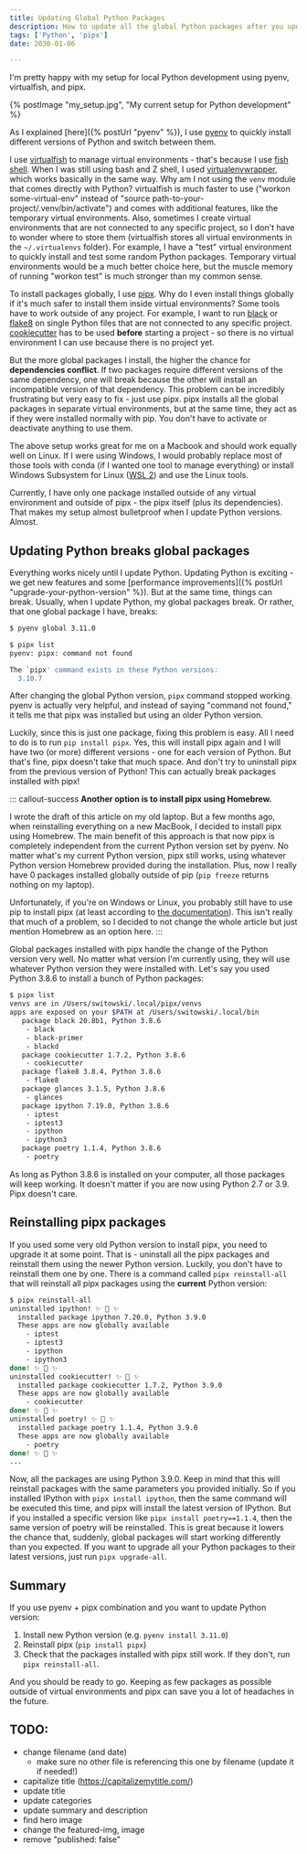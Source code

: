 ```yaml
---
title: Updating Global Python Packages
description: How to update all the global Python packages after you update your Python version?
tags: ['Python', 'pipx']
date: 2030-01-06

---
```


I'm pretty happy with my setup for local Python development using pyenv, virtualfish, and pipx.

{% postImage "my_setup.jpg", "My current setup for Python development" %}

As I explained [here]({% postUrl "pyenv" %}), I use [pyenv](https://github.com/pyenv/pyenv) to quickly install different versions of Python and switch between them.

I use [virtualfish](https://github.com/justinmayer/virtualfish) to manage virtual environments - that's because I use [fish shell](https://fishshell.com/). When I was still using bash and Z shell, I used [virtualenvwrapper](https://virtualenvwrapper.readthedocs.io/en/latest/), which works basically in the same way. Why am I not using the `venv` module that comes directly with Python? virtualfish is much faster to use ("workon some-virtual-env" instead of "source path-to-your-project/.venv/bin/activate") and comes with additional features, like the temporary virtual environments. Also, sometimes I create virtual environments that are not connected to any specific project, so I don't have to wonder where to store them (virtualfish stores all virtual environments in the `~/.virtualenvs` folder). For example, I have a "test" virtual environment to quickly install and test some random Python packages. Temporary virtual environments would be a much better choice here, but the muscle memory of running "workon test" is much stronger than my common sense.

To install packages globally, I use [pipx](https://github.com/pipxproject/pipx). Why do I even install things globally if it's much safer to install them inside virtual environments? Some tools have to work outside of any project. For example, I want to run [black](https://github.com/psf/black) or [flake8](https://flake8.pycqa.org/en/latest/) on single Python files that are not connected to any specific project. [cookiecutter](https://github.com/cookiecutter/cookiecutter) has to be used **before** starting a project - so there is no virtual environment I can use because there is no project yet.

But the more global packages I install, the higher the chance for **dependencies conflict**. If two packages require different versions of the same dependency, one will break because the other will install an incompatible version of that dependency. This problem can be incredibly frustrating but very easy to fix - just use pipx. pipx installs all the global packages in separate virtual environments, but at the same time, they act as if they were installed normally with pip. You don't have to activate or deactivate anything to use them.

The above setup works great for me on a Macbook and should work equally well on Linux. If I were using Windows, I would probably replace most of those tools with conda (if I wanted one tool to manage everything) or install Windows Subsystem for Linux ([WSL 2](https://docs.microsoft.com/en-us/windows/wsl/install-win10)) and use the Linux tools.

Currently, I have only one package installed outside of any virtual environment and outside of pipx - the pipx itself (plus its dependencies). That makes my setup almost bulletproof when I update Python versions. Almost.

## Updating Python breaks global packages

Everything works nicely until I update Python. Updating Python is exciting - we get new features and some [performance improvements]({% postUrl "upgrade-your-python-version" %}). But at the same time, things can break. Usually, when I update Python, my global packages break. Or rather, that one global package I have, breaks:

```bash
$ pyenv global 3.11.0

$ pipx list
pyenv: pipx: command not found

The `pipx' command exists in these Python versions:
  3.10.7
```

After changing the global Python version, `pipx` command stopped working. pyenv is actually very helpful, and instead of saying "command not found," it tells me that pipx was installed but using an older Python version.

Luckily, since this is just one package, fixing this problem is easy. All I need to do is to run `pip install pipx`. Yes, this will install pipx again and I will have two (or more) different versions  - one for each version of Python. But that's fine, pipx doesn't take that much space. And don't try to uninstall pipx from the previous version of Python! This can actually break packages installed with pipx!

::: callout-success
**Another option is to install pipx using Homebrew.**

I wrote the draft of this article on my old laptop. But a few months ago, when reinstalling everything on a new MacBook, I decided to install pipx using Homebrew. The main benefit of this approach is that now pipx is completely independent from the current Python version set by pyenv. No matter what's my current Python version, pipx still works, using whatever Python version Homebrew provided during the installation. Plus, now I really have 0 packages installed globally outside of pip (`pip freeze` returns nothing on my laptop).

Unfortunately, if you're on Windows or Linux, you probably still have to use pip to install pipx (at least according to [the documentation](https://pipx.pypa.io/stable/)). This isn't really that much of a problem, so I decided to not change the whole article but just mention Homebrew as an option here.
:::

Global packages installed with pipx handle the change of the Python version very well. No matter what version I'm currently using, they will use whatever Python version they were installed with. Let's say you used Python 3.8.6 to install a bunch of Python packages:

```bash
$ pipx list
venvs are in /Users/switowski/.local/pipx/venvs
apps are exposed on your $PATH at /Users/switowski/.local/bin
   package black 20.8b1, Python 3.8.6
    - black
    - black-primer
    - blackd
   package cookiecutter 1.7.2, Python 3.8.6
    - cookiecutter
   package flake8 3.8.4, Python 3.8.6
    - flake8
   package glances 3.1.5, Python 3.8.6
    - glances
   package ipython 7.19.0, Python 3.8.6
    - iptest
    - iptest3
    - ipython
    - ipython3
   package poetry 1.1.4, Python 3.8.6
    - poetry
```

As long as Python 3.8.6 is installed on your computer, all those packages will keep working. It doesn't matter if you are now using Python 2.7 or 3.9. Pipx doesn't care.

## Reinstalling pipx packages

If you used some very old Python version to install pipx, you need to upgrade it at some point. That is - uninstall all the pipx packages and reinstall them using the newer Python version. Luckily, you don't have to reinstall them one by one. There is a command called `pipx reinstall-all` that will reinstall all pipx packages using the **current** Python version:

```bash
$ pipx reinstall-all
uninstalled ipython! ✨ 🌟 ✨
  installed package ipython 7.20.0, Python 3.9.0
  These apps are now globally available
    - iptest
    - iptest3
    - ipython
    - ipython3
done! ✨ 🌟 ✨
uninstalled cookiecutter! ✨ 🌟 ✨
  installed package cookiecutter 1.7.2, Python 3.9.0
  These apps are now globally available
    - cookiecutter
done! ✨ 🌟 ✨
uninstalled poetry! ✨ 🌟 ✨
  installed package poetry 1.1.4, Python 3.9.0
  These apps are now globally available
    - poetry
done! ✨ 🌟 ✨
...
```

Now, all the packages are using Python 3.9.0. Keep in mind that this will reinstall packages with the same parameters you provided initially. So if you installed IPython with `pipx install ipython`, then the same command will be executed this time, and pipx will install the latest version of IPython. But if you installed a specific version like `pipx install poetry==1.1.4`, then the same version of poetry will be reinstalled. This is great because it lowers the chance that, suddenly, global packages will start working differently than you expected. If you want to upgrade all your Python packages to their latest versions, just run `pipx upgrade-all`.

## Summary

If you use pyenv + pipx combination and you want to update Python version:

1. Install new Python version (e.g. `pyenv install 3.11.0`)
2. Reinstall pipx (`pip install pipx`)
3. Check that the packages installed with pipx still work. If they don't, run `pipx reinstall-all`.

And you should be ready to go. Keeping as few packages as possible outside of virtual environments and pipx can save you a lot of headaches in the future.

## TODO:

* change filename (and date)
  * make sure no other file is referencing this one by filename (update it if needed!)
* capitalize title (https://capitalizemytitle.com/)
* update title
* update categories
* update summary and description
* find hero image
* change the featured-img, image
* remove "published: false"
